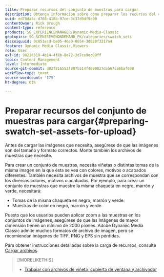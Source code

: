 ```yaml
---
title: Preparar recursos del conjunto de muestras para cargar
description: Obtenga información sobre cómo preparar los recursos del conjunto de muestras para cargarlos en Adobe Dynamic Media Classic.
uuid: ed78da8c-d708-418b-97ce-3c37d9df9c90
contentOwner: Rick Brough
content-type: reference
products: SG_EXPERIENCEMANAGER/Dynamic-Media-Classic
geptopics: SG_SCENESEVENONDEMAND_PK/categories/swatch_sets
discoiquuid: 0c851ecd-be05-46a9-8654-3d028f3217a4
feature: Dynamic Media Classic,Viewers
role: User
exl-id: 90216519-4b14-4f8b-8e72-3d7ce9ec89ff
topic: Content Management
level: Intermediate
source-git-commit: d82f816553f807b514f4690827dab672a6baf690
workflow-type: tm+mt
source-wordcount: '179'
ht-degree: 61%

---
```


# Preparar recursos del conjunto de muestras para cargar{#preparing-swatch-set-assets-for-upload}

Antes de cargar las imágenes que necesita, asegúrese de que las imágenes son del tamaño y formato correctos. Monte también los archivos de muestras que necesite.

Para crear un conjunto de muestras, necesita viñetas o distintas tomas de la misma imagen en la que ésta se vea con colores, motivos o acabados diferentes. También necesita archivos de muestra que se correspondan con los diversos colores, motivos o acabados. Por ejemplo, para crear un conjunto de muestras que muestre la misma chaqueta en negro, marrón y verde, necesitará:

* Tomas de la misma chaqueta en negro, marrón y verde.
* Muestras de color en negro, marrón y verde.

Puesto que los usuarios pueden aplicar zoom a las muestras en los conjuntos de imágenes, asegúrese de que las imágenes de mayor dimensión tienen un mínimo de 2000 píxeles. Adobe Dynamic Media Classic admite muchos formatos de archivo de imagen, pero se recomiendan imágenes de TIFF, PNG y EPS sin pérdidas.

Para obtener instrucciones detalladas sobre la carga de recursos, consulte [Cargar archivos](uploading-files.md#uploading_files).

>[!MORELIKETHIS]
>
>* [Trabajar con archivos de viñeta, cubierta de ventana y archivador](vignette-window-covering-cabinet-files.md#working_with_vignette_window_covering_and_cabinet_files)

